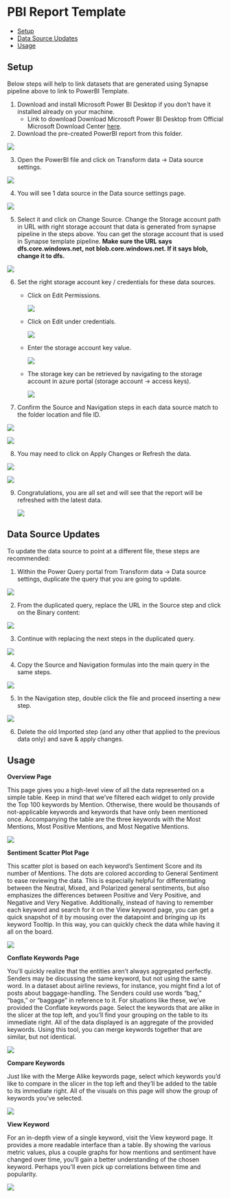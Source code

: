 # **PBI Report Template**

- [Setup](#Setup)
- [Data Source Updates](#Data-Source-Updates)
- [Usage](#Usage)

## Setup

Below steps will help to link datasets that are generated using Synapse pipeline above to link to PowerBI 
Template. 
1. Download and install Microsoft Power BI Desktop if you don’t have it installed already on your machine. 
    - Link to download Download Microsoft Power BI Desktop from Official Microsoft Download Center [here](https://www.microsoft.com/en-us/download/details.aspx?id=58494).
2. Download the pre-created PowerBI report from this folder.

![](Images/EsaPbiTemplateDownload.png)

3. Open the PowerBI file and click on Transform data → Data source settings.

![](Images/DataSourceSettings.png)

4. You will see 1 data source in the Data source settings page.

![](Images/ChangeSource.png)

5. Select it and click on Change Source. Change the Storage account path in URL with right storage account that data is generated from synapse pipeline in the steps above. You can get the storage account that is used in Synapse template pipeline. **Make sure the URL says dfs.core.windows.net, not blob.core.windows.net. If it says blob, change it to dfs.**

![](Images/ADLStorageURLChange.png)

6. Set the right storage account key / credentials for these data sources.
    - Click on Edit Permissions.

        ![](Images/EditPermissions1.png)        

    - Click on Edit under credentials.

        ![](Images/EditPermissions.png)        

    - Enter the storage account key value.

        ![](Images/ProvideAccountKey.png)        

    - The storage key can be retrieved by navigating to the storage account in azure portal (storage account → access keys).

        ![](Images/4.4.d.png)        

7. Confirm the Source and Navigation steps in each data source match to the folder location and file ID.

![](Images/5.1.png)

![](Images/5.2.png)

8. You may need to click on Apply Changes or Refresh the data.

![](Images/ClickApplyChanges.png)

![](Images/refresh.png)

9. Congratulations, you are all set and will see that the report will be refreshed with the latest data.

    ![](https://github.com/v-travhanes/dataconnect-solutions/blob/3c86c07cec44d809553c4c305c7241a03ecb5ae4/solutions/esa/Images/Welcome%20Page.png) 

## Data Source Updates

To update the data source to point at a different file, these steps are recommended:

1. Within the Power Query portal from Transform data → Data source settings, duplicate the query that you are going to update.

  ![](Images/5.3.png) 

2. From the duplicated query, replace the URL in the Source step and click on the Binary content:

  ![](Images/5.4.png) 

3. Continue with replacing the next steps in the duplicated query.

  ![](Images/5.5.png) 

4. Copy the Source and Navigation formulas into the main query in the same steps.

  ![](Images/5.6.png) 

5. In the Navigation step, double click the file and proceed inserting a new step.

  ![](Images/5.7.png) 

6. Delete the old Imported step (and any other that applied to the previous data only) and save & apply changes. 

## Usage

**Overview Page**

This page gives you a high-level view of all the data represented on a simple table. Keep in mind that we’ve filtered each widget to only provide the Top 100 keywords by Mention. Otherwise, there would be thousands of not-applicable keywords and keywords that have only been mentioned once. Accompanying the table are the three keywords with the Most Mentions, Most Positive Mentions, and Most Negative Mentions.

![](Images/OverviewPage.png) 

**Sentiment Scatter Plot Page**

This scatter plot is based on each keyword’s Sentiment Score and its number of Mentions. The dots are colored according to General Sentiment to ease reviewing the data. This is especially helpful for differentiating between the Neutral, Mixed, and Polarized general sentiments, but also emphasizes the differences between Positive and Very Positive, and Negative and Very Negative. Additionally, instead of having to remember each keyword and search for it on the View keyword page, you can get a quick snapshot of it by mousing over the datapoint and bringing up its keyword Tooltip. In this way, you can quickly check the data while having it all on the board. 

![](Images/SentimentScatterPlotPage.png) 

**Conflate Keywords Page**

You’ll quickly realize that the entities aren’t always aggregated perfectly. Senders may be discussing the same keyword, but not using the same word. In a dataset about airline reviews, for instance, you might find a lot of posts about baggage-handling. The Senders could use words “bag,” “bags,” or “baggage” in reference to it. For situations like these, we’ve provided the Conflate keywords page.  Select the keywords that are alike in the slicer at the top left, and you’ll find your grouping on the table to its immediate right. All of the data displayed is an aggregate of the provided keywords. Using this tool, you can merge keywords together that are similar, but not identical. 

![](Images/MergeAlikeTopicsPage.png) 

**Compare Keywords**

Just like with the Merge Alike keywords page, select which keywords you’d like to compare in the slicer in the top left and they’ll be added to the table to its immediate right. All of the visuals on this page will show the group of keywords you’ve selected.

![](Images/CompareTopicsPage.png) 

**View Keyword**

For an in-depth view of a single keyword, visit the View keyword page. It provides a more readable interface than a table. By showing the various metric values, plus a couple graphs for how mentions and sentiment have changed over time, you’ll gain a better understanding of the chosen keyword. Perhaps you'll even pick up correlations between time and popularity. 

![](Images/ViewTopicPage.png) 

